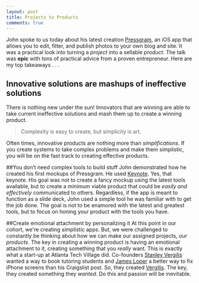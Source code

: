 ```yaml
---
layout: post
title: Projects to Products
comments: true
---
```


John spoke to us today about his latest creation [Pressgram](http://pressgr.am/), an iOS app that allows you to edit, filter, and publish photos to your own blog and site. It was a practical look into turning a *project* into a sellable *product*. The talk was **epic** with tons of practical advice from a proven entrepreneur. Here are my top takeaways . . .

## Innovative solutions are mashups of ineffective solutions
There is nothing new under the sun! Innovators that are winning are able to take current ineffective solutions and mash them up to create a winning product. 

>Complexity is easy to create, but simplicity is art.

Often times, innovative products are nothing more than *simplifications*. If you create systems to take complex problems and make them simplistic, you will be on the fast track to creating effective products.

##You don’t need complex tools to build stuff
John demonstrated how he created his first mockups of Pressgram. He used [Keynote](http://www.apple.com/mac/keynote/). Yes, that keynote. His goal was not to create a fancy mockup using the latest tools available, but to create a minimum viable product that could be *easily and effectively* communicated to others. Regardless, if the app is meant to function as a slide deck, John used a simple tool he was familiar with to get the job done. The goal is not to be enamored with the latest and greatest tools, but to focus on honing your product with the tools you have.

##Create emotional attachment by personalizing it
At this point in our cohort, we're creating simplistic apps. But, we were challenged to constantly be thinking about how we can make our assigned projects, *our products*. The key in creating a winning product is having an emotional attachment to it, creating something that you *really* want. This is exactly what a start-up at Atlanta Tech Village did. Co-founders [Stanley Vergilis](https://vergilis.co/stanley/) wanted a way to book tutoring students and [James Loper](https://vergilis.co/james/) a better way to fix iPhone screens than his Craigslist post. So, they created [Vergilis](https://vergilis.co/). The key, they created something they *wanted*. Do this and passion will be inevitable.
